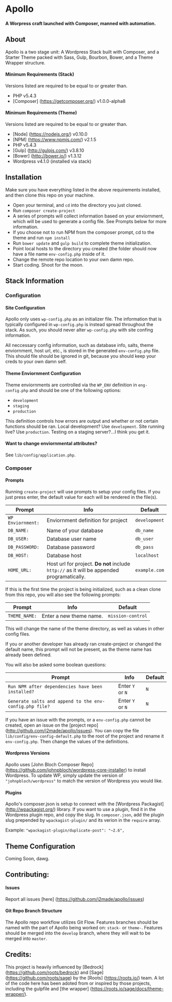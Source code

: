 # Apollo

#### A Worpress craft launched with Composer, manned with automation.

## About

Apollo is a two stage unit: A Wordpress Stack built with Composer, and a Starter Theme packed with Sass, Gulp, Bourbon, Bower, and a Theme Wrapper structure.


#### Minimum Requirements (Stack)
Versions listed are required to be equal to or greater than.

- PHP v5.4.3
- [Composer] (https://getcomposer.org/) v1.0.0-alpha8

#### Minimum Requirements (Theme)
Versions listed are required to be equal to or greater than.

- [Node] (https://nodejs.org/) v0.10.0
- [NPM] (https://www.npmjs.com/) v2.1.5
- PHP v5.4.3
- [Gulp] (http://gulpjs.com/) v3.8.10
- [Bower] (http://bower.io/) v1.3.12
- Wordpress v4.1.0 (installed via stack)

## Installation

Make sure you have everything listed in the above requirements installed, and then clone this repo on your machine. 

- Open your terminal, and `cd` into the directory you just cloned.
- Run `composer create-project`
- A series of prompts will collect information based on your enviornment, which will be used to generate a config file. See Prompts below for more information.
- If you choose not to run NPM from the composer prompt, cd to the theme and run `npm install`
- Run `bower update` and `gulp build` to complete theme initialization.
- Point local hosts to the directory you created (the folder should now have a file name `env-config.php` inside of it.
- Change the remote repo location to your own damn repo.
- Start coding. Shoot for the moon.

## Stack Information
### Configuration

#### Site Configuration
Apollo only uses `wp-config.php` as an initializer file. The information that is typically configured in `wp-config.php` is instead spread throughout the stack. As such, you should never alter `wp-config.php` with site confing information.

All neccessary config information, such as database info, salts, theme enviornment, host url, etc., is stored in the generated `env-config.php` file. This should file should be ignored in git, because you should keep your creds to your own damn self.

#### Theme Enviornment Configuration
Theme enviornments are controlled via the `WP_ENV` definition in `eng-config.php` and should be one of the following options:

- `development`
- `staging`
- `production`

This definition controls how errors are output and whether or not certain functions should be ran. Local development? Use `development`. Site running live? Use `production`. Testing on a staging server?...I think you get it.

#### Want to change enviornmental attributes?
See `lib/config/application.php`.

### Composer

#### Prompts
Running `create-project` will use prompts to setup your config files. If you just press enter, the default value for each will be rendered in the file(s).

| Prompt | Info | Default |
| ------ | ---- | ------- |
| `WP Enviornment:` | Enviornment definition for project | `development` |
| `DB_NAME:` | Name of your database | `db_name` |
| `DB_USER:` | Database user name | `db_user` |
| `DB_PASSWORD:` | Database password | `db_pass` |
| `DB_HOST:` | Database host | `localhost` |
| `HOME_URL:` | Host url for project. **Do not** include `http://` as it will be appended programatically. | `example.com` |

If this is the first time the project is being initialized, such as a clean clone from this repo, you will also see the following prompts:

| Prompt | Info | Default |
| ------ | ---- | ------- |
| `THEME_NAME:` | Enter a new theme name. | `mission-control` |

This will change the name of the theme directory, as well as values in other config files.

If you or another developer has already ran create-project or changed the default name, this prompt will not be present, as the theme name has already been defined.

You will also be asked some boolean questions:

| Prompt | Info | Default |
| ------ | ---- | ------- |
| `Run NPM after dependencies have been installed?` | Enter `Y` or `N` | `N` |
| `Generate salts and append to the env-config.php file?` | Enter `Y` or `N` | `N` |

If you have an issue with the prompts, or a `env-config.php` cannot be created, open an issue on the [project repo] (http://github.com/j2made/apollo/issues). You can copy the file `lib/config/env-config-default.php` to the root of the project and rename it `env-config.php`. Then change the values of the definitions.

#### Wordpress Versions
Apollo uses [John Bloch Composer Repo] (https://github.com/johnpbloch/wordpress-core-installer) to install Wordpress. To update WP, simply update the version of `"johnpbloch/wordpress"` to match the version of Wordpress you would like.

#### Plugins
Apollo's composer.json is setup to connect with the [Wordpress Packagist] (http://wpackagist.org/) library. If you want to use a plugin, find it in the Wordpress plugin repo, and copy the slug. In `composer.json`, add the plugin slug prepended by `wpackagist-plugin/` and its verion in the `require` array. 

Example:
    `"wpackagist-plugin/duplicate-post": "~2.6",`


## Theme Configuration

Coming Soon, dawg.


## Contributing:
#### Issues

Report all issues [here] (https://github.com/j2made/apollo/issues)

#### Git Repo Branch Structure

The Apollo repo workflow utilizes Git Flow. Features branches should be named with the part of Apollo being worked on: `stack-` or `theme-`. Features should be merged into the `develop` branch, where they will wait to be merged into 
`master`.


## Credits:
This project is heavily influenced by [Bedrock] (https://github.com/roots/bedrock) and [Sage] (https://github.com/roots/sage) by the [Roots] (https://roots.io/) team. A lot of the code here has been adoted from or inspired by those projects, including the gulpfile and [the wrapper] (https://roots.io/sage/docs/theme-wrapper/).
